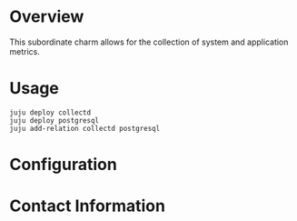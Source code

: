# Overview

This subordinate charm allows for the collection of system and application metrics.

# Usage

    juju deploy collectd
    juju deploy postgresql
    juju add-relation collectd postgresql

# Configuration


# Contact Information
